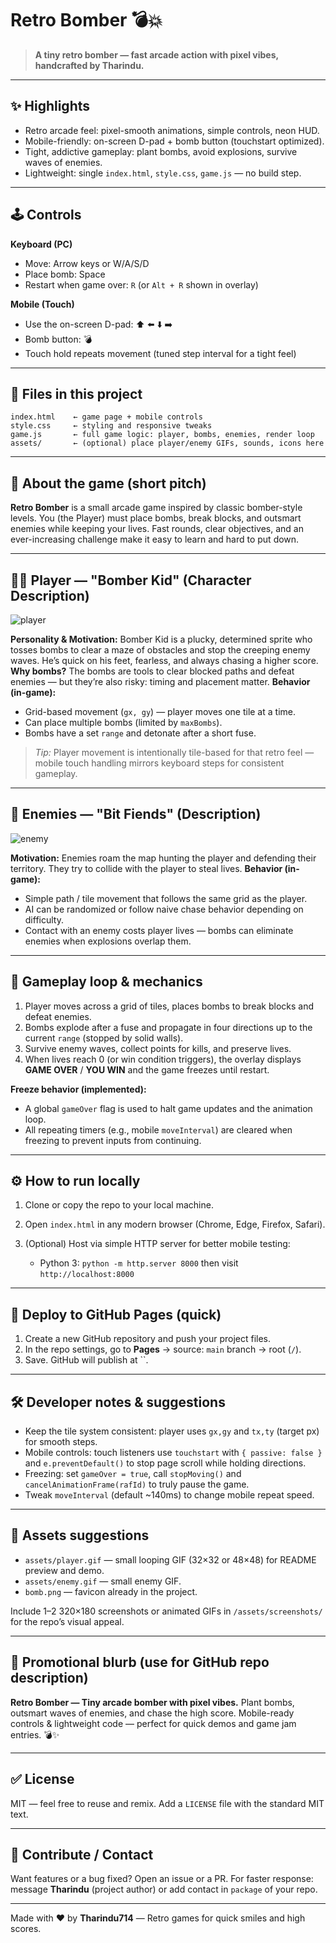 # Retro Bomber 💣💥

> **A tiny retro bomber — fast arcade action with pixel vibes, handcrafted by Tharindu.**

---

## ✨ Highlights

* Retro arcade feel: pixel-smooth animations, simple controls, neon HUD.
* Mobile-friendly: on-screen D-pad + bomb button (touchstart optimized).
* Tight, addictive gameplay: plant bombs, avoid explosions, survive waves of enemies.
* Lightweight: single `index.html`, `style.css`, `game.js` — no build step.

---

## 🕹️ Controls

**Keyboard (PC)**

* Move: Arrow keys or W/A/S/D
* Place bomb: Space
* Restart when game over: `R` (or `Alt + R` shown in overlay)

**Mobile (Touch)**

* Use the on-screen D-pad: ⬆️ ⬅️ ⬇️ ➡️
* Bomb button: 💣
* Touch hold repeats movement (tuned step interval for a tight feel)

---

## 🧩 Files in this project

```
index.html    ← game page + mobile controls
style.css     ← styling and responsive tweaks
game.js       ← full game logic: player, bombs, enemies, render loop
assets/       ← (optional) place player/enemy GIFs, sounds, icons here
```

---

## 🧠 About the game (short pitch)

**Retro Bomber** is a small arcade game inspired by classic bomber-style levels. You (the Player) must place bombs, break blocks, and outsmart enemies while keeping your lives. Fast rounds, clear objectives, and an ever-increasing challenge make it easy to learn and hard to put down.

---

## 🧑‍🚀 Player — "Bomber Kid" (Character Description)

![player](https://github.com/user-attachments/assets/cbdc9ac5-aead-4d6c-9f8f-a30cea257566)

**Personality & Motivation:** Bomber Kid is a plucky, determined sprite who tosses bombs to clear a maze of obstacles and stop the creeping enemy waves. He’s quick on his feet, fearless, and always chasing a higher score.
**Why bombs?** The bombs are tools to clear blocked paths and defeat enemies — but they’re also risky: timing and placement matter.
**Behavior (in-game):**

* Grid-based movement (`gx, gy`) — player moves one tile at a time.
* Can place multiple bombs (limited by `maxBombs`).
* Bombs have a set `range` and detonate after a short fuse.

> *Tip:* Player movement is intentionally tile-based for that retro feel — mobile touch handling mirrors keyboard steps for consistent gameplay.

---

## 👾 Enemies — "Bit Fiends" (Description)

![enemy](https://github.com/user-attachments/assets/9108a4f3-f810-4460-ac92-dea44abfb946)

**Motivation:** Enemies roam the map hunting the player and defending their territory. They try to collide with the player to steal lives.
**Behavior (in-game):**

* Simple path / tile movement that follows the same grid as the player.
* AI can be randomized or follow naive chase behavior depending on difficulty.
* Contact with an enemy costs player lives — bombs can eliminate enemies when explosions overlap them.

---

## 🧩 Gameplay loop & mechanics

1. Player moves across a grid of tiles, places bombs to break blocks and defeat enemies.
2. Bombs explode after a fuse and propagate in four directions up to the current `range` (stopped by solid walls).
3. Survive enemy waves, collect points for kills, and preserve lives.
4. When lives reach 0 (or win condition triggers), the overlay displays **GAME OVER** / **YOU WIN** and the game freezes until restart.

**Freeze behavior (implemented):**

* A global `gameOver` flag is used to halt game updates and the animation loop.
* All repeating timers (e.g., mobile `moveInterval`) are cleared when freezing to prevent inputs from continuing.

---

## ⚙️ How to run locally

1. Clone or copy the repo to your local machine.
2. Open `index.html` in any modern browser (Chrome, Edge, Firefox, Safari).
3. (Optional) Host via simple HTTP server for better mobile testing:

   * Python 3: `python -m http.server 8000` then visit `http://localhost:8000`

---

## 🚀 Deploy to GitHub Pages (quick)

1. Create a new GitHub repository and push your project files.
2. In the repo settings, go to **Pages** → source: `main` branch → root (`/`).
3. Save. GitHub will publish at ``.

---

## 🛠️ Developer notes & suggestions

* Keep the tile system consistent: player uses `gx,gy` and `tx,ty` (target px) for smooth steps.
* Mobile controls: touch listeners use `touchstart` with `{ passive: false }` and `e.preventDefault()` to stop page scroll while holding directions.
* Freezing: set `gameOver = true`, call `stopMoving()` and `cancelAnimationFrame(rafId)` to truly pause the game.
* Tweak `moveInterval` (default \~140ms) to change mobile repeat speed.

---

## 🎨 Assets suggestions

* `assets/player.gif` — small looping GIF (32×32 or 48×48) for README preview and demo.
* `assets/enemy.gif` — small enemy GIF.
* `bomb.png` — favicon already in the project.

Include 1–2 320×180 screenshots or animated GIFs in `/assets/screenshots/` for the repo’s visual appeal.

---

## 📢 Promotional blurb (use for GitHub repo description)

**Retro Bomber — Tiny arcade bomber with pixel vibes.** Plant bombs, outsmart waves of enemies, and chase the high score. Mobile-ready controls & lightweight code — perfect for quick demos and game jam entries. 💣✨

---

## ✅ License

MIT — feel free to reuse and remix. Add a `LICENSE` file with the standard MIT text.

---

## 🤝 Contribute / Contact

Want features or a bug fixed? Open an issue or a PR.
For faster response: message **Tharindu** (project author) or add contact in `package` of your repo.

---

Made with ❤️ by **Tharindu714** — Retro games for quick smiles and high scores.

